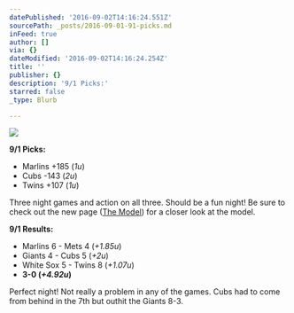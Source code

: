 ```yaml
---
datePublished: '2016-09-02T14:16:24.551Z'
sourcePath: _posts/2016-09-01-91-picks.md
inFeed: true
author: []
via: {}
dateModified: '2016-09-02T14:16:24.254Z'
title: ''
publisher: {}
description: '9/1 Picks:'
starred: false
_type: Blurb

---
```

![](https://the-grid-user-content.s3-us-west-2.amazonaws.com/9d06dea4-2e31-437a-86db-aad0f887d370.jpg)

**9/1 Picks:**

* Marlins +185 (_1u_)
* Cubs -143 (_2u_)
* Twins +107 (_1u_)

Three night games and action on all three. Should be a fun night! Be sure to check out the new page ([The Model][0]) for a closer look at the model.

**9/1 Results:**

* Marlins 6 - Mets 4 (_+1.85u_)
* Giants 4 - Cubs 5 (_+2u_)
* White Sox 5 - Twins 8 (_+1.07u_)
* **3-0 (**_**+4.92u**_**)**

Perfect night! Not really a problem in any of the games. Cubs had to come from behind in the 7th but outhit the Giants 8-3\.

[0]: http://thegrid.ai/mlb/the-model